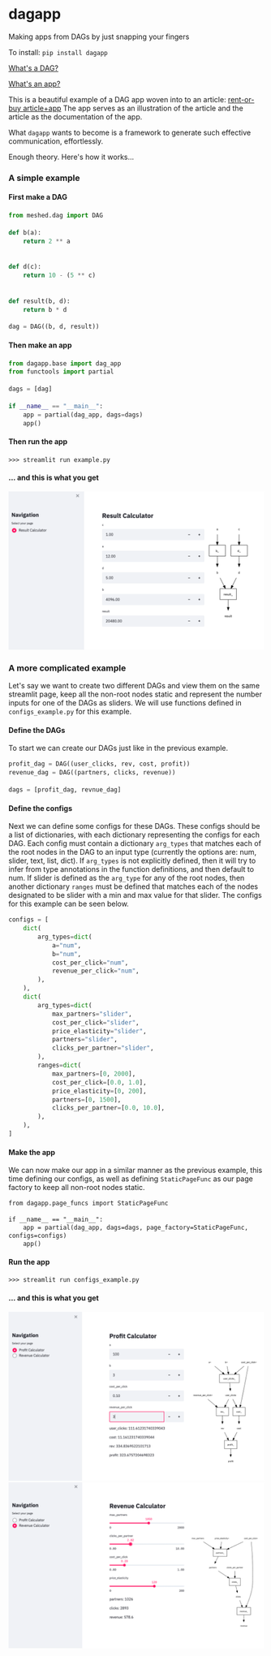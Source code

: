 # dagapp
Making apps from DAGs by just snapping your fingers

To install:	```pip install dagapp```

[What's a DAG?](https://en.wikipedia.org/wiki/Directed_acyclic_graph)

[What's an app?](https://www.amazon.com/Life-Real-Dummies-Clueless-1996-10-03/dp/B01F81N4D0)

This is a beautiful example of a DAG app woven into to an article: [rent-or-buy article+app](https://www.nytimes.com/interactive/2024/upshot/buy-rent-calculator.html)
The app serves as an illustration of the article and the article as the documentation of the app.

What `dagapp` wants to become is a framework to generate such effective communication, effortlessly. 

Enough theory. Here's how it works...


### A simple example

#### First make a DAG

```python
from meshed.dag import DAG

def b(a):
    return 2 ** a


def d(c):
    return 10 - (5 ** c)


def result(b, d):
    return b * d
    
dag = DAG((b, d, result))
```

#### Then make an app

```python
from dagapp.base import dag_app
from functools import partial

dags = [dag]

if __name__ == "__main__":
    app = partial(dag_app, dags=dags)
    app()
```

#### Then run the app

```
>>> streamlit run example.py
```

#### ... and this is what you get

![png](https://github.com/i2mint/dagapp/blob/master/docs/images/simple_example.png?raw=true)


### A more complicated example

Let's say we want to create two different DAGs and view them on the same streamlit page, keep all the non-root nodes static and represent the number inputs for one of the DAGs as sliders. We will use functions defined in `configs_example.py` for this example.

#### Define the DAGs

To start we can create our DAGs just like in the previous example.
```python
profit_dag = DAG((user_clicks, rev, cost, profit))
revenue_dag = DAG((partners, clicks, revenue))

dags = [profit_dag, revnue_dag]
```

#### Define the configs

Next we can define some configs for these DAGs. These configs should be a list of dictionaries, with each dictionary representing the configs for each DAG. Each config must contain a dictionary `arg_types` that matches each of the root nodes in the DAG to an input type (currently the options are: num, slider, text, list, dict). If `arg_types` is not explicitly defined, then it will try to infer from type annotations in the function definitions, and then default to num. If slider is defined as the `arg_type` for any of the root nodes, then another dictionary `ranges` must be defined that matches each of the nodes designated to be slider with a min and max value for that slider. The configs for this example can be seen below.
```python
configs = [
    dict(
        arg_types=dict(
            a="num",
            b="num",
            cost_per_click="num",
            revenue_per_click="num",
        ),
    ),
    dict(
        arg_types=dict(
            max_partners="slider",
            cost_per_click="slider",
            price_elasticity="slider",
            partners="slider",
            clicks_per_partner="slider",
        ),
        ranges=dict(
            max_partners=[0, 2000],
            cost_per_click=[0.0, 1.0],
            price_elasticity=[0, 200],
            partners=[0, 1500],
            clicks_per_partner=[0.0, 10.0],
        ),
    ),
]
```

#### Make the app

We can now make our app in a similar manner as the previous example, this time defining our configs, as well as defining `StaticPageFunc` as our page factory to keep all non-root nodes static.
```
from dagapp.page_funcs import StaticPageFunc

if __name__ == "__main__":
    app = partial(dag_app, dags=dags, page_factory=StaticPageFunc, configs=configs)
    app()
```

#### Run the app

```
>>> streamlit run configs_example.py
```

#### ... and this is what you get

![png](https://github.com/i2mint/dagapp/blob/master/docs/images/configs_example_1.png?raw=true)
![png](https://github.com/i2mint/dagapp/blob/master/docs/images/configs_example_2.png?raw=true)
